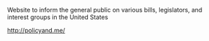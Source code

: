 Website to inform the general public on various bills, legislators, and interest groups in the United States

http://policyand.me/

